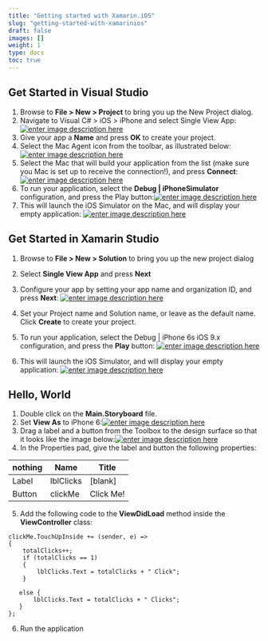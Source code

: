 ```yaml
---
title: "Getting started with Xamarin.iOS"
slug: "getting-started-with-xamarinios"
draft: false
images: []
weight: 1
type: docs
toc: true
---
```


## Get Started in Visual Studio
 1. Browse to **File > New > Project** to bring you up the New Project dialog.
 2. Navigate to Visual C# > iOS > iPhone and select Single View App:
[![enter image description here][1]][1]
 3. Give your app a **Name** and press **OK** to create your project.
 4. Select the Mac Agent icon from the toolbar, as illustrated below:
[![enter image description here][2]][2]
 5. Select the Mac that will build your application from the list (make sure you Mac is set up to receive the connection!), and press **Connect**:
[![enter image description here][3]][3]
 6. To run your application, select the **Debug | iPhoneSimulator** configuration, and press the Play button:[![enter image description here][4]][4]
 7. This will launch the iOS Simulator on the Mac, and will display your empty application: 
[![enter image description here][5]][5]


  [1]: http://i.stack.imgur.com/FLWsn.png
  [2]: http://i.stack.imgur.com/nH2rm.png
  [3]: http://i.stack.imgur.com/EeLxo.png
  [4]: http://i.stack.imgur.com/DPD9M.png
  [5]: http://i.stack.imgur.com/j6cAT.png

## Get Started in Xamarin Studio
 1. Browse to **File > New > Solution** to bring you up the new project
    dialog
 2. Select **Single View App** and press **Next**
 3. Configure your app by setting your app name and organization ID, and press **Next**: [![enter image description here][1]][1]


 4. Set your Project name and Solution name, or leave as the default name. Click **Create** to create your project.
 5. To run your application, select the Debug | iPhone 6s iOS 9.x configuration, and press the **Play** button:
[![enter image description here][2]][2]
 6. This will launch the iOS Simulator, and will display your empty application:
[![enter image description here][3]][3]


  [1]: http://i.stack.imgur.com/fpEWw.png
  [2]: http://i.stack.imgur.com/vACh6.png
  [3]: http://i.stack.imgur.com/g0XIw.png

## Hello, World
 1. Double click on the **Main.Storyboard** file.
 2. Set **View As** to iPhone 6:[![enter image description here][1]][1] 
 3. Drag a label and a button from the Toolbox to the design surface so that it looks like the image below:[![enter image description here][2]][2]
 4. In the Properties pad, give the label and button the following properties:

nothing | Name |   Title    |
------ | ------ | ----- |
Label   | lblClicks   |   [blank]    |
Button   | clickMe   |    Click Me!   |

 5. Add the following code to the **ViewDidLoad** method inside the **ViewController** class:

<!-- language: c# -->   

    clickMe.TouchUpInside += (sender, e) =>
    {
        totalClicks++;
        if (totalClicks == 1)
        {
            lblClicks.Text = totalClicks + " Click";
        }
        
       else {
           lblClicks.Text = totalClicks + " Clicks";
       }
    };

 6. Run the application

  [1]: http://i.stack.imgur.com/70TIT.png
  [2]: http://i.stack.imgur.com/tXE46.png

